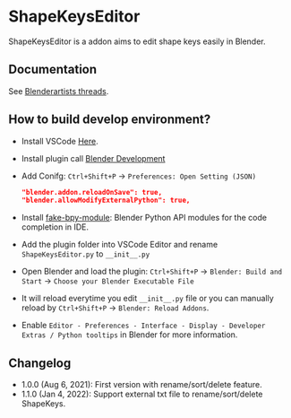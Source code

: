 # ShapeKeysEditor
ShapeKeysEditor is a addon aims to edit shape keys easily in Blender.

## Documentation
See [Blenderartists threads](https://blenderartists.org/t/addon-shapekeys-editor/1320941).


## How to build develop environment?

* Install VSCode [Here](https://code.visualstudio.com/download).
* Install plugin call [Blender Development](https://marketplace.visualstudio.com/items?itemName=JacquesLucke.blender-development)
* Add Conifg: `Ctrl+Shift+P` → `Preferences: Open Setting (JSON)`

    ```json
    "blender.addon.reloadOnSave": true,
    "blender.allowModifyExternalPython": true,
    ```
* Install [fake-bpy-module](https://github.com/nutti/fake-bpy-module): Blender Python API modules for the code completion in IDE.
* Add the plugin folder into VSCode Editor and rename `ShapeKeysEditor.py` to `__init__.py`
* Open Blender and load the plugin: `Ctrl+Shift+P` → `Blender: Build and Start` → `Choose your Blender Executable File`
* It will reload everytime you edit `__init__.py` file or you can manually reload by `Ctrl+Shift+P` → `Blender: Reload Addons`.
* Enable `Editor - Preferences - Interface - Display - Developer Extras / Python tooltips` in Blender for more information.


## Changelog

* 1.0.0 (Aug 6, 2021): First version with rename/sort/delete feature.
* 1.1.0 (Jan 4, 2022): Support external txt file to rename/sort/delete ShapeKeys.
